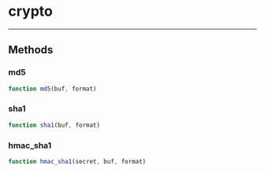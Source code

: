 <!-- @rev 74f6a3ba19b66bf45f45acfad5979c42 -->
# crypto

----




## Methods

### md5

```js
function md5(buf, format) 
```



### sha1

```js
function sha1(buf, format) 
```



### hmac_sha1

```js
function hmac_sha1(secret, buf, format) 
```



